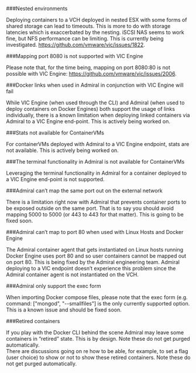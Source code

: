 ###Nested environments

Deploying containers to a VCH deployed in nested ESX with some forms of shared storage can lead to timeouts. This is more to do with storage latencies which is exaccerbated by the nesting. iSCSI NAS seems to work fine, but NFS performance can be limiting. This is currently being investigated. https://github.com/vmware/vic/issues/1822.

###Mapping port 8080 is not supported with VIC Engine 

Please note that, for the time being, mapping on port 8080:80 is not possible with VIC Engine: https://github.com/vmware/vic/issues/2006.

###Docker links when used in Admiral in conjunction with VIC Engine will fail

While VIC Engine (when used through the CLI) and Admiral (when used to deploy containers on Docker Engines) both support the usage of links individually, there is a known limitation when deploying linked containers via Admiral to a VIC Engine end-point. This is actively being worked on. 

###Stats not available for ContainerVMs 

For containerVMs deployed with Admiral to a VIC Engine endpoint, stats are not available. This is actively being worked on.   

###The terminal functionality in Admiral is not available for ContainerVMs 

Leveraging the terminal functionality in Admiral for a container deployed to a VIC Engine end-point is not supported.    

###Admiral can’t map the same port out on the external network

There is a limitation right now with Admiral that prevents container ports to be exposed outside on the same port. That is to say you should avoid mapping 5000 to 5000 (or 443 to 443 for that matter). This is going to be fixed soon. 

###Admiral can’t map to port 80 when used with Linux Hosts and Docker Engine

The Admiral container agent that gets instantiated on Linux hosts running Docker Engine uses port 80 and so user containers cannot be mapped out on port 80. This is being fixed by the Admiral engineering team. Admiral deploying to a VIC endpoint doesn’t experience this problem since the Admiral container agent is not instantiated on the VCH.  

###Admiral only support the exec form 

When importing Docker compose files, please note that the exec form (e.g. command: ["mongod", "--smallfiles"] is the only currently supported option. This is a known issue and should be fixed soon.

###Retired containers 

If you play with the Docker CLI behind the scene Admiral may leave some containers in “retired” state. This is by design. Note these do not get purged automatically.   
There are discussions going on re how to be able, for example, to set a flag (user choice) to show or not to show these retired containers. Note these do not get purged automatically.   
